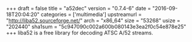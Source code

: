 +++
draft = false
title = "a52dec"
version = "0.7.4-6"
date = "2016-09-18T20:04:20"
categories = ['multimedia']
upstreamurl = "http://liba52.sourceforge.net/"
arch = "x86_64"
size = "53268"
usize = "202440"
sha1sum = "5c947090c002a600b080143e3ea2f0c54e878e25"
+++
liba52 is a free library for decoding ATSC A/52 streams.